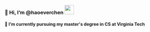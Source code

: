 ### 👋 Hi, I’m @haoeverchen <a href="www.linkedin.com/in/tzuhaochen/"><img src="https://github.com/haoeverchen/haoeverchen/assets/142855300/a395533b-eca8-4e69-9375-42b902f9ff5d" width="30" height="30" /></a>
#### 🏫 I’m currently pursuing my master's degree in CS at Virginia Tech

<!---
haoeverchen/haoeverchen is a ✨ special ✨ repository because its `README.md` (this file) appears on your GitHub profile.
You can click the Preview link to take a look at your changes.
--->
